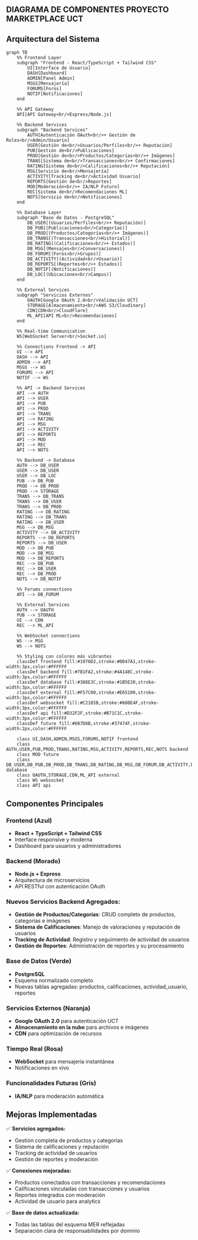 ## DIAGRAMA DE COMPONENTES PROYECTO MARKETPLACE UCT



## Arquitectura del Sistema

```mermaid
graph TB
    %% Frontend Layer
    subgraph "Frontend - React/TypeScript + Tailwind CSS"
        UI[Interface de Usuario]
        DASH[Dashboard]
        ADMIN[Panel Admin]
        MSGS[Mensajería]
        FORUMS[Foros]
        NOTIF[Notificaciones]
    end

    %% API Gateway
    API[API Gateway<br/>Express/Node.js]

    %% Backend Services
    subgraph "Backend Services"
        AUTH[Autenticación OAuth<br/>+ Gestión de Roles<br/>Admin/Usuario]
        USER[Gestión de<br/>Usuarios/Perfiles<br/>+ Reputación]
        PUB[Gestión de<br/>Publicaciones]
        PROD[Gestión de<br/>Productos/Categorías<br/>+ Imágenes]
        TRANS[Sistema de<br/>Transacciones<br/>+ Confirmaciones]
        RATING[Sistema de<br/>Calificaciones<br/>+ Reputación]
        MSG[Servicio de<br/>Mensajería]
        ACTIVITY[Tracking de<br/>Actividad Usuario]
        REPORTS[Gestión de<br/>Reportes]
        MOD[Moderación<br/>+ IA/NLP Futuro]
        REC[Sistema de<br/>Recomendaciones ML]
        NOTS[Servicio de<br/>Notificaciones]
    end

    %% Database Layer
    subgraph "Base de Datos - PostgreSQL"
        DB_USER[(Usuarios/Perfiles<br/>+ Reputación)]
        DB_PUB[(Publicaciones<br/>Categorías)]
        DB_PROD[(Productos/Categorías<br/>+ Imágenes)]
        DB_TRANS[(Transacciones<br/>Historial)]
        DB_RATING[(Calificaciones<br/>+ Estados)]
        DB_MSG[(Mensajes<br/>Conversaciones)]
        DB_FORUM[(Foros<br/>Grupos)]
        DB_ACTIVITY[(Actividad<br/>Usuario)]
        DB_REPORTS[(Reportes<br/>+ Estados)]
        DB_NOTIF[(Notificaciones)]
        DB_LOC[(Ubicaciones<br/>Campus)]
    end

    %% External Services
    subgraph "Servicios Externos"
        OAUTH[Google OAuth 2.0<br/>Validación UCT]
        STORAGE[Almacenamiento<br/>AWS S3/Cloudinary]
        CDN[CDN<br/>CloudFlare]
        ML_API[API ML<br/>Recomendaciones]
    end

    %% Real-time Communication
    WS[WebSocket Server<br/>Socket.io]

    %% Connections Frontend -> API
    UI --> API
    DASH --> API
    ADMIN --> API
    MSGS --> WS
    FORUMS --> API
    NOTIF --> WS

    %% API -> Backend Services
    API --> AUTH
    API --> USER
    API --> PUB
    API --> PROD
    API --> TRANS
    API --> RATING
    API --> MSG
    API --> ACTIVITY
    API --> REPORTS
    API --> MOD
    API --> REC
    API --> NOTS

    %% Backend -> Database
    AUTH --> DB_USER
    USER --> DB_USER
    USER --> DB_LOC
    PUB --> DB_PUB
    PROD --> DB_PROD
    PROD --> STORAGE
    TRANS --> DB_TRANS
    TRANS --> DB_USER
    TRANS --> DB_PROD
    RATING --> DB_RATING
    RATING --> DB_TRANS
    RATING --> DB_USER
    MSG --> DB_MSG
    ACTIVITY --> DB_ACTIVITY
    REPORTS --> DB_REPORTS
    REPORTS --> DB_USER
    MOD --> DB_PUB
    MOD --> DB_MSG
    MOD --> DB_REPORTS
    REC --> DB_PUB
    REC --> DB_USER
    REC --> DB_PROD
    NOTS --> DB_NOTIF
    
    %% Forums connections
    API --> DB_FORUM

    %% External Services
    AUTH --> OAUTH
    PUB --> STORAGE
    UI --> CDN
    REC --> ML_API

    %% WebSocket connections
    WS --> MSG
    WS --> NOTS

    %% Styling con colores más vibrantes
    classDef frontend fill:#1976D2,stroke:#0D47A1,stroke-width:3px,color:#FFFFFF
    classDef backend fill:#7B1FA2,stroke:#4A148C,stroke-width:3px,color:#FFFFFF
    classDef database fill:#388E3C,stroke:#1B5E20,stroke-width:3px,color:#FFFFFF
    classDef external fill:#F57C00,stroke:#E65100,stroke-width:3px,color:#FFFFFF
    classDef websocket fill:#C2185B,stroke:#880E4F,stroke-width:3px,color:#FFFFFF
    classDef api fill:#D32F2F,stroke:#B71C1C,stroke-width:3px,color:#FFFFFF
    classDef future fill:#607D8B,stroke:#37474F,stroke-width:2px,color:#FFFFFF

    class UI,DASH,ADMIN,MSGS,FORUMS,NOTIF frontend
    class AUTH,USER,PUB,PROD,TRANS,RATING,MSG,ACTIVITY,REPORTS,REC,NOTS backend
    class MOD future
    class DB_USER,DB_PUB,DB_PROD,DB_TRANS,DB_RATING,DB_MSG,DB_FORUM,DB_ACTIVITY,DB_REPORTS,DB_NOTIF,DB_LOC database
    class OAUTH,STORAGE,CDN,ML_API external
    class WS websocket
    class API api
```

## Componentes Principales

### Frontend (Azul)
- **React + TypeScript + Tailwind CSS**
- Interface responsive y moderna
- Dashboard para usuarios y administradores

### Backend (Morado)
- **Node.js + Express**
- Arquitectura de microservicios
- API RESTful con autenticación OAuth

### Nuevos Servicios Backend Agregados:
- **Gestión de Productos/Categorías**: CRUD completo de productos, categorías e imágenes
- **Sistema de Calificaciones**: Manejo de valoraciones y reputación de usuarios
- **Tracking de Actividad**: Registro y seguimiento de actividad de usuarios
- **Gestión de Reportes**: Administración de reportes y su procesamiento

### Base de Datos (Verde)
- **PostgreSQL**
- Esquema normalizado completo
- Nuevas tablas agregadas: productos, calificaciones, actividad_usuario, reportes

### Servicios Externos (Naranja)
- **Google OAuth 2.0** para autenticación UCT
- **Almacenamiento en la nube** para archivos e imágenes
- **CDN** para optimización de recursos

### Tiempo Real (Rosa)
- **WebSocket** para mensajería instantánea
- Notificaciones en vivo

### Funcionalidades Futuras (Gris)
- **IA/NLP** para moderación automática

## Mejoras Implementadas

✅ **Servicios agregados:**
- Gestión completa de productos y categorías
- Sistema de calificaciones y reputación
- Tracking de actividad de usuarios
- Gestión de reportes y moderación

✅ **Conexiones mejoradas:**
- Productos conectados con transacciones y recomendaciones
- Calificaciones vinculadas con transacciones y usuarios
- Reportes integrados con moderación
- Actividad de usuario para analytics

✅ **Base de datos actualizada:**
- Todas las tablas del esquema MER reflejadas
- Separación clara de responsabilidades por dominio
